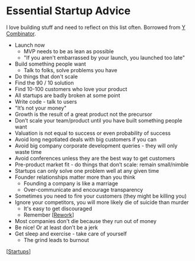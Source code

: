 # Essential Startup Advice

I love building stuff and need to reflect on this list often. Borrowed from [Y Combinator](https://www.ycombinator.com/library/4D-yc-s-essential-startup-advice).

- Launch now
  - MVP needs to be as lean as possible
  - "If you aren't embarrassed by your launch, you launched too late"
- Build something people want
  - Talk to folks, solve problems you have
- Do things that don't scale
- Find the 90 / 10 solution
- Find 10-100 customers who love your product
- All startups are badly broken at some point
- Write code - talk to users
- "It’s not your money"
- Growth is the result of a great product not the precursor
- Don’t scale your team/product until you have built something people want
- Valuation is not equal to success or even probability of success
- Avoid long negotiated deals with big customers if you can
- Avoid big company corporate development queries - they will only waste time
- Avoid conferences unless they are the best way to get customers
- Pre-product market fit - do things that don’t scale: remain small/nimble
- Startups can only solve one problem well at any given time
- Founder relationships matter more than you think
  - Founding a company is like a marriage
  - Over-communicate and encourage transparency
- Sometimes you need to fire your customers (they might be killing you)
- Ignore your competitors, you will more likely die of suicide than murder
  - It's easy to get discouraged
  - Remember [[Rework]]
- Most companies don't die because they run out of money
- Be nice! Or at least don’t be a jerk
- Get sleep and exercise - take care of yourself
  - The grind leads to burnout

[[Startups]]

[//begin]: # "Autogenerated link references for markdown compatibility"
[rework]: rework "Rework"
[startups]: startups "Startups"
[//end]: # "Autogenerated link references"